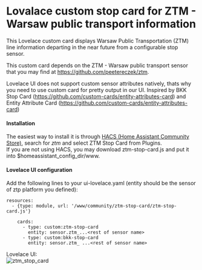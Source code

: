 # Lovalace custom stop card for ZTM - Warsaw public transport information
This Lovelace custom card displays Warsaw Public Transportation (ZTM) line information departing in the near future from a configurable stop sensor.

This custom card depends on the ZTM - Warsaw public transport sensor that you may find at https://github.com/peetereczek/ztm.

Lovelace UI does not support custom sensor attributes natively, thats why you need to use custom card for pretty output in our UI.
Inspired by BKK Stop Card (https://github.com/custom-cards/entity-attributes-card) and Entity Attribute Card (https://github.com/custom-cards/entity-attributes-card)

#### Installation
The easiest way to install it is through [HACS (Home Assistant Community Store)](https://custom-components.github.io/hacs/),
search for <i>ztm</i> and select ZTM Stop Card from Plugins.<br />
If you are not using HACS, you may download ztm-stop-card.js and put it into $homeassistant_config_dir/www.<br />

#### Lovelace UI configuration
Add the following lines to your ui-lovelace.yaml (entity should be the sensor of ztp platform you defined):
```
resources:
  - {type: module, url: '/www/community/ztm-stop-card/ztm-stop-card.js'}

    cards:
      - type: custom:ztm-stop-card
        entity: sensor.ztm_...<rest of sensor name>
      - type: custom:bkk-stop-card
        entity: sensor.ztm_ ...<rest of sensor name>
```

Lovelace UI:<br />
![ztm_stop_card](ztm_card.jpg)
